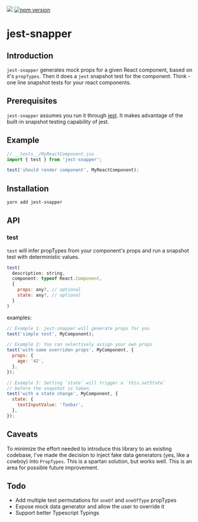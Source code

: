 ![](https://circleci.com/gh/nadeesha/jest-snapper.svg?style=shield&circle-token=:circle-token) [![npm version](https://badge.fury.io/js/jest-snapper.svg)](https://badge.fury.io/js/jest-snapper)

# jest-snapper

## Introduction

`jest-snapper` generates mock props for a given React component, based on it's `propTypes`. Then it does a `jest` snapshot test for the component. Think - one line snapshot tests for your react components.

## Prerequisites

`jest-snapper` assumes you run it through [jest](https://facebook.github.io/jest/). It makes advantage of the built-in snapshot testing capability of jest.

## Example

```js
// __tests__/MyReactComponent.jsx
import { test } from 'jest-snapper';

test('should render component', MyReactComponent);
```

## Installation

```bash
yarn add jest-snapper
```

## API

### test

`test` will infer propTypes from your component's props and run a snapshot test with deterministic values.

```js
test(
  description: string,
  component: typeof React.Component,
  {
    props: any?, // optional
    state: any?, // optional
  }
)
```

examples:

```js
// Example 1: jest-snapper will generate props for you
test('simple test', MyComponent);

// Example 2: You can selectively assign your own props
test('with some overriden props', MyComponent, {
  props: {
    age: '42',
  },
});

// Example 3: Setting `state` will trigger a `this.setState`
// before the snapshot is taken.
test('with a state change', MyComponent, {
  state: {
	textInputValue: 'foobar',
  },
});
```

## Caveats

To minimize the effort needed to introduce this library to an existing codebase, I've made the decision to inject fake data generators (yes, like a cowboy) into `PropTypes`. This is a spartan solution, but works well. This is an area for possible future improvement.

## Todo

- Add multiple test permutations for `oneOf` and `oneOfType` propTypes
- Expose mock data generator and allow the user to override it
- Support better Typescript Typings
